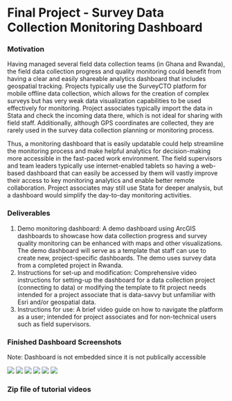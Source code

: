 # Final Project - Survey Data Collection Monitoring Dashboard

### Motivation
Having managed several field data collection teams (in Ghana and Rwanda), the field data collection progress and quality monitoring could benefit from having a clear and easily shareable analytics dashboard that includes geospatial tracking. Projects typically use the SurveyCTO platform for mobile offline data collection, which allows for the creation of complex surveys but has very weak data visualization capabilities to be used effectively for monitoring. Project associates typically import the data in Stata and check the incoming data there, which is not ideal for sharing with field staff. Additionally, although GPS coordinates are collected, they are rarely used in the survey data collection planning or monitoring process.

Thus, a monitoring dashboard that is easily updatable could help streamline the monitoring process and make helpful analytics for decision-making more accessible in the fast-paced work environment. The field supervisors and team leaders typically use internet-enabled tablets so having a web-based dashboard that can easily be accessed by them will vastly improve their access to key monitoring analytics and enable better remote collaboration. Project associates may still use Stata for deeper analysis, but a dashboard would simplify the day-to-day monitoring activities.

### Deliverables
1) Demo monitoring dashboard: A demo dashboard using ArcGIS dashboards to showcase how data collection progress and survey quality monitoring can be enhanced with maps and other visualizations. The demo dashboard will serve as a template that staff can use to create new, project-specific dashboards. The demo uses survey data from a completed project in Rwanda.
2) Instructions for set-up and modification: Comprehensive video instructions for setting-up the dashboard for a data collection project (connecting to data) or modifying the template to fit project needs intended for a project associate that is data-savvy but unfamiliar with Esri and/or geospatial data.
3) Instructions for use: A brief video guide on how to navigate the platform as a user; intended for project associates and for non-technical users such as field supervisors.

### Finished Dashboard Screenshots
Note: Dashboard is not embedded since it is not publically accessible

![](https://alycaito.github.io/gis_portfolio/dashboard1.JPG)
![](https://alycaito.github.io/gis_portfolio/dashboard2.JPG)
![](https://alycaito.github.io/gis_portfolio/dashboard3.JPG)
![](https://alycaito.github.io/gis_portfolio/dashboard4.JPG)
![](https://alycaito.github.io/gis_portfolio/dashboard5.JPG)
![](https://alycaito.github.io/gis_portfolio/dashboard6.JPG)

### Zip file of tutorial videos


